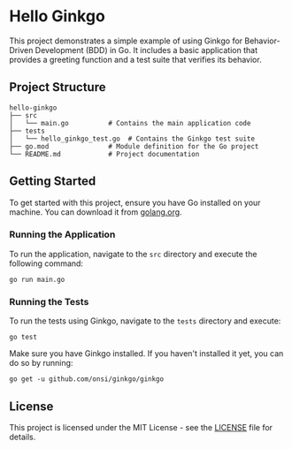 # Hello Ginkgo

This project demonstrates a simple example of using Ginkgo for Behavior-Driven Development (BDD) in Go. It includes a basic application that provides a greeting function and a test suite that verifies its behavior.

## Project Structure

```
hello-ginkgo
├── src
│   └── main.go          # Contains the main application code
├── tests
│   └── hello_ginkgo_test.go  # Contains the Ginkgo test suite
├── go.mod               # Module definition for the Go project
└── README.md            # Project documentation
```

## Getting Started

To get started with this project, ensure you have Go installed on your machine. You can download it from [golang.org](https://golang.org/dl/).

### Running the Application

To run the application, navigate to the `src` directory and execute the following command:

```
go run main.go
```

### Running the Tests

To run the tests using Ginkgo, navigate to the `tests` directory and execute:

```
go test
```

Make sure you have Ginkgo installed. If you haven't installed it yet, you can do so by running:

```
go get -u github.com/onsi/ginkgo/ginkgo
```

## License

This project is licensed under the MIT License - see the [LICENSE](LICENSE) file for details.